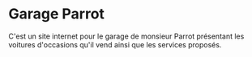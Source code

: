 # Garage Parrot

C'est un site internet pour le garage de monsieur Parrot présentant les voitures d'occasions qu'il vend ainsi que les services proposés.